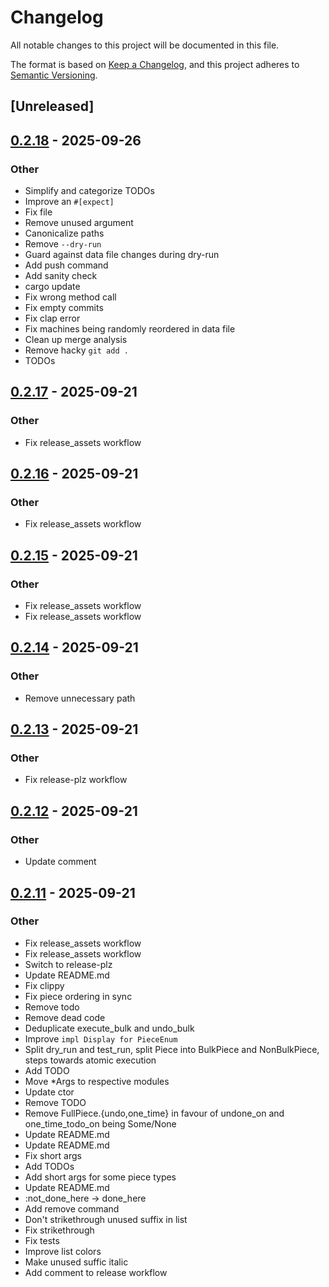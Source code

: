 # Changelog

All notable changes to this project will be documented in this file.

The format is based on [Keep a Changelog](https://keepachangelog.com/en/1.0.0/),
and this project adheres to [Semantic Versioning](https://semver.org/spec/v2.0.0.html).

## [Unreleased]

## [0.2.18](https://github.com/GideonBear/falconf/compare/v0.2.17...v0.2.18) - 2025-09-26

### Other

- Simplify and categorize TODOs
- Improve an `#[expect]`
- Fix file
- Remove unused argument
- Canonicalize paths
- Remove `--dry-run`
- Guard against data file changes during dry-run
- Add push command
- Add sanity check
- cargo update
- Fix wrong method call
- Fix empty commits
- Fix clap error
- Fix machines being randomly reordered in data file
- Clean up merge analysis
- Remove hacky `git add .`
- TODOs

## [0.2.17](https://github.com/GideonBear/falconf/compare/v0.2.16...v0.2.17) - 2025-09-21

### Other

- Fix release_assets workflow

## [0.2.16](https://github.com/GideonBear/falconf/compare/v0.2.15...v0.2.16) - 2025-09-21

### Other

- Fix release_assets workflow

## [0.2.15](https://github.com/GideonBear/falconf/compare/v0.2.14...v0.2.15) - 2025-09-21

### Other

- Fix release_assets workflow
- Fix release_assets workflow

## [0.2.14](https://github.com/GideonBear/falconf/compare/v0.2.13...v0.2.14) - 2025-09-21

### Other

- Remove unnecessary path

## [0.2.13](https://github.com/GideonBear/falconf/compare/v0.2.12...v0.2.13) - 2025-09-21

### Other

- Fix release-plz workflow

## [0.2.12](https://github.com/GideonBear/falconf/compare/v0.2.11...v0.2.12) - 2025-09-21

### Other

- Update comment

## [0.2.11](https://github.com/GideonBear/falconf/compare/v0.2.10...v0.2.11) - 2025-09-21

### Other

- Fix release_assets workflow
- Fix release_assets workflow
- Switch to release-plz
- Update README.md
- Fix clippy
- Fix piece ordering in sync
- Remove todo
- Remove dead code
- Deduplicate execute_bulk and undo_bulk
- Improve `impl Display for PieceEnum`
- Split dry_run and test_run, split Piece into BulkPiece and NonBulkPiece, steps towards atomic execution
- Add TODO
- Move *Args to respective modules
- Update ctor
- Remove TODO
- Remove FullPiece.{undo,one_time} in favour of undone_on and one_time_todo_on being Some/None
- Update README.md
- Update README.md
- Fix short args
- Add TODOs
- Add short args for some piece types
- Update README.md
- :not_done_here -> done_here
- Add remove command
- Don't strikethrough unused suffix in list
- Fix strikethrough
- Fix tests
- Improve list colors
- Make unused suffic italic
- Add comment to release workflow
